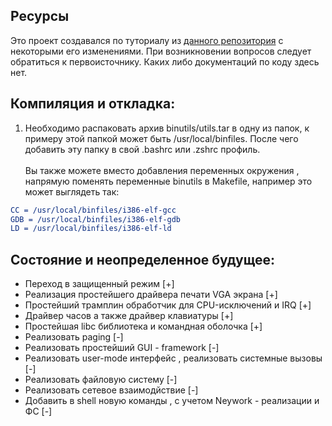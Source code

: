 Ресурсы
-
Это проект создавался по туториалу из [данного репозитория](https://github.com/cfenollosa/os-tutorial.git) c некоторыми его  изменениями. При возникновении вопросов следует обратиться к первоисточнику. Каких либо документаций по коду здесь нет.

Компиляция и откладка:
-
1. Необходимо распаковать архив binutils/utils.tar в одну из папок, к примеру этой папкой может быть /usr/local/binfiles. После чего добавить эту папку в свой .bashrc или .zshrc профиль.<br><br>
Вы также можете вместо добавления переменных окружения , напрямую поменять переменные binutils в Makefile, например это может выглядеть так: <br>
```cmake
CC = /usr/local/binfiles/i386-elf-gcc
GDB = /usr/local/binfiles/i386-elf-gdb 
LD = /usr/local/binfiles/i386-elf-ld
```

Состояние и неопределенное будущее:
-
* Переход в защищенный режим [+]
* Реализация простейшего драйвера печати VGA экрана [+]
* Простейший трамплин обработчик для CPU-исключений и IRQ [+]
* Драйвер часов а также драйвер клавиатуры [+]
* Простейшая libc библиотека и командная оболочка [+]
* Реализовать paging [-]
* Реализовать простейший GUI - framework [-]
* Реализовать user-mode интерфейс , реализовать системные вызовы [-]
* Реализовать файловую систему [-]
* Реализовать сетевое взаимодйствие [-]
* Добавить в shell новую команды , с учетом Neywork - реализации и ФС [-]

